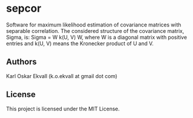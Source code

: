 # sepcor

Software for maximum likelihood estimation of covariance matrices with separable correlation. The considered structure of the covariance matrix, Sigma, is: Sigma = W k(U, V) W, where W is a diagonal matrix with positive entries and k(U, V) means the Kronecker product of U and V.
## Authors

Karl Oskar Ekvall (k.o.ekvall at gmail dot com)

## License

This project is licensed under the MIT License.
